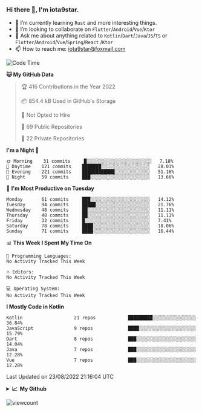 ### Hi there 👋, I'm iota9star.

- 🌱 I’m currently learning `Rust` and more interesting things.
- 👯 I’m looking to collaborate on `Flutter`/`Android`/`Vue`/`Ktor`
- 💬 Ask me about anything related to `Kotlin`/`Dart`/`Java`/`JS`/`TS` or `Flutter`/`Android`/`Vue`/`Spring`/`React`
  /`Ktor`
- 📫 How to reach me: [iota9star@foxmail.com](iota9star@foxmail.com)



<!--START_SECTION:waka-->
![Code Time](http://img.shields.io/badge/Code%20Time-3%2C090%20hrs%2054%20mins-blue)

**🐱 My GitHub Data** 

> 🏆 416 Contributions in the Year 2022
 > 
> 📦 854.4 kB Used in GitHub's Storage 
 > 
> 🚫 Not Opted to Hire
 > 
> 📜 69 Public Repositories 
 > 
> 🔑 22 Private Repositories  
 > 
**I'm a Night 🦉** 

```text
🌞 Morning    31 commits     █░░░░░░░░░░░░░░░░░░░░░░░░   7.18% 
🌆 Daytime    121 commits    ███████░░░░░░░░░░░░░░░░░░   28.01% 
🌃 Evening    221 commits    ████████████░░░░░░░░░░░░░   51.16% 
🌙 Night      59 commits     ███░░░░░░░░░░░░░░░░░░░░░░   13.66%

```
📅 **I'm Most Productive on Tuesday** 

```text
Monday       61 commits     ███░░░░░░░░░░░░░░░░░░░░░░   14.12% 
Tuesday      94 commits     █████░░░░░░░░░░░░░░░░░░░░   21.76% 
Wednesday    48 commits     ██░░░░░░░░░░░░░░░░░░░░░░░   11.11% 
Thursday     48 commits     ██░░░░░░░░░░░░░░░░░░░░░░░   11.11% 
Friday       32 commits     █░░░░░░░░░░░░░░░░░░░░░░░░   7.41% 
Saturday     78 commits     ████░░░░░░░░░░░░░░░░░░░░░   18.06% 
Sunday       71 commits     ████░░░░░░░░░░░░░░░░░░░░░   16.44%

```


📊 **This Week I Spent My Time On** 

```text
💬 Programming Languages: 
No Activity Tracked This Week

🔥 Editors: 
No Activity Tracked This Week

💻 Operating System: 
No Activity Tracked This Week

```

**I Mostly Code in Kotlin** 

```text
Kotlin                   21 repos            █████████░░░░░░░░░░░░░░░░   36.84% 
JavaScript               9 repos             ████░░░░░░░░░░░░░░░░░░░░░   15.79% 
Dart                     8 repos             ███░░░░░░░░░░░░░░░░░░░░░░   14.04% 
Java                     7 repos             ███░░░░░░░░░░░░░░░░░░░░░░   12.28% 
Vue                      7 repos             ███░░░░░░░░░░░░░░░░░░░░░░   12.28%

```



 Last Updated on 23/08/2022 21:16:04 UTC
<!--END_SECTION:waka-->

<details>
  <summary><b>📈&nbsp;&nbsp;My Github</b></summary>
  <br>
  <img src='https://github-profile-trophy.vercel.app/?username=iota9star'>
  <img src='https://bad-apple-github-readme.vercel.app/api?show_bg=1&username=iota9star&hide_title=true'>
  <img src='http://cr-skills-chart-widget.azurewebsites.net/api/api?username=iota9star'>
</details>


![viewcount](https://count.getloli.com/get/@iota9star?theme=rule34)
